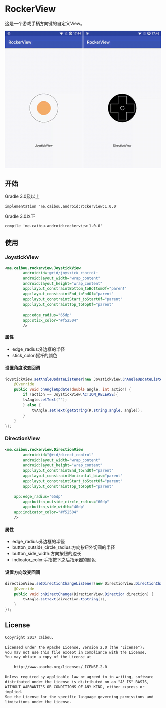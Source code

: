 # RockerView

这是一个游戏手柄方向键的自定义View。

<img src="art/JoystickView.gif" alt="JoystickView" width=250>  <img src="art/DirectionView.gif" alt="DirectionView" width=250/>

  

## 开始

Gradle 3.0及以上

```
implementation 'me.caibou.android:rockerview:1.0.0'
```

Gradle 3.0以下

```
compile 'me.caibou.android:rockerview:1.0.0'
```

  

## 使用

### JoystickView

```xml
<me.caibou.rockerview.JoystickView
        android:id="@+id/joystick_control"
        android:layout_width="wrap_content"
        android:layout_height="wrap_content"
        app:layout_constraintBottom_toBottomOf="parent"
        app:layout_constraintEnd_toEndOf="parent"
        app:layout_constraintStart_toStartOf="parent"
        app:layout_constraintTop_toTopOf="parent"
                               
        app:edge_radius="65dp"
        app:stick_color="#f52504"
        />
```

#### 属性

* edge_radius:外边框的半径
* stick_color:摇杆的颜色



#### 设置角度改变回调

```java
joystickView.setAngleUpdateListener(new JoystickView.OnAngleUpdateListener() {
  	@Override
    public void onAngleUpdate(double angle, int action) {
    	if (action == JoystickView.ACTION_RELEASE){
	    tvAngle.setText("");
        } else {
            tvAngle.setText(getString(R.string.angle, angle));
        }
    }
});
```



 

### DirectionView

```xml
<me.caibou.rockerview.DirectionView
        android:id="@+id/direct_control"
        android:layout_width="wrap_content"
        android:layout_height="wrap_content"
        app:layout_constraintEnd_toEndOf="parent"
        app:layout_constraintHorizontal_bias="parent"
        app:layout_constraintStart_toStartOf="parent"
        app:layout_constraintTop_toTopOf="parent"
        
	app:edge_radius="65dp"
        app:button_outside_circle_radius="60dp"
        app:button_side_width="40dp"
	app:indicator_color="#f52504"
	/>
```

#### 属性

* edge_radius:外边框的半径
* button_outside_circle_radius:方向按钮外切圆的半径
* button_side_width:方向按钮的边长
* indicator_color:手指按下之后指示器的颜色



#### 设置方向改变回调

```java
directionView.setDirectionChangeListener(new DirectionView.DirectionChangeListener() {
	@Override
    public void onDirectChange(DirectionView.Direction direction) {
    	tvAngle.setText(direction.toString());
    }
});
```

   

 

## License

```
Copyright 2017 caibou.

Licensed under the Apache License, Version 2.0 (the "License");
you may not use this file except in compliance with the License.
You may obtain a copy of the License at

    http://www.apache.org/licenses/LICENSE-2.0

Unless required by applicable law or agreed to in writing, software
distributed under the License is distributed on an "AS IS" BASIS,
WITHOUT WARRANTIES OR CONDITIONS OF ANY KIND, either express or implied.
See the License for the specific language governing permissions and
limitations under the License.
```
